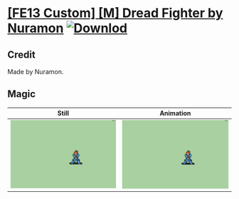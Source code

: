 # [\[FE13 Custom\] \[M\] Dread Fighter by Nuramon](./) [![Downlod](https://img.shields.io/badge/Download--red?style=social&logo=github)](https://minhaskamal.github.io/DownGit/#/home?url=https://github.com/Klokinator/FE-Repo/tree/main/Battle%20Animations%2FInfantry%20-%20(Swd)%20Myrms%20and%20Swordmasters%2F%5BFE13%20Custom%5D%20%5BM%5D%20Dread%20Fighter%20by%20Nuramon%2F6.%20Magic)

## Credit

Made by Nuramon.

## Magic

| Still | Animation |
| :---: | :-------: |
| ![Magic still](./Magic_000.png) | ![Magic animation](./Magic.gif) |

